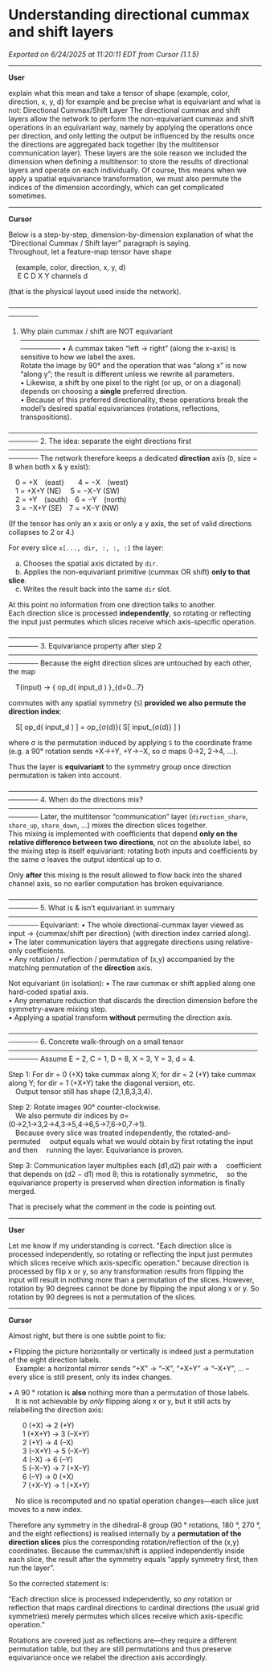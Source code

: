 # Understanding directional cummax and shift layers
_Exported on 6/24/2025 at 11:20:11 EDT from Cursor (1.1.5)_

---

**User**

explain what this mean and take a tensor of shape (example, color, direction, x, y, d) for example and be precise what is equivariant and what is not:
Directional Cummax/Shift Layer
The directional cummax and shift layers allow the network to perform the non-equivariant cummax and shift operations in an equivariant way, namely by applying the operations once per direction, and only letting the output be influenced by the results once the directions are aggregated back together (by the multitensor communication layer). These layers are the sole reason we included the 
 dimension when defining a multitensor: to store the results of directional layers and operate on each individually. Of course, this means when we apply a spatial equivariance transformation, we must also permute the indices of the 
 dimension accordingly, which can get complicated sometimes.

---

**Cursor**

Below is a step-by-step, dimension-by-dimension explanation of what the “Directional Cummax / Shift layer” paragraph is saying.  
Throughout, let a feature-map tensor have shape  

 (example, color, direction, x, y, d)  
  E         C      D         X  Y  channels d  

(that is the physical layout used inside the network).

────────────────────────────────────────────────────────
1.  Why plain cummax / shift are NOT equivariant
────────────────────────────────────────────────────────
•  A cummax taken “left → right” (along the x–axis) is sensitive to how we label the axes.  
   Rotate the image by 90° and the operation that was “along x” is now “along y”; the result is
   different unless we rewrite all parameters.  
•  Likewise, a shift by one pixel to the right (or up, or on a diagonal) depends on choosing a **single** preferred direction.  
•  Because of this preferred directionality, these operations break the model’s desired spatial
  equivariances (rotations, reflections, transpositions).

────────────────────────────────────────────────────────
2.  The idea: separate the eight directions first
────────────────────────────────────────────────────────
The network therefore keeps a dedicated **direction** axis (`D`, size = 8 when both x & y exist):

 0 = +X (east)  4 = −X (west)  
 1 = +X+Y (NE)  5 = −X−Y (SW)  
 2 = +Y (south) 6 = −Y (north)  
 3 = −X+Y (SE) 7 = +X−Y (NW)

(If the tensor has only an x axis or only a y axis, the set of valid directions collapses to 2 or 4.)

For every slice `x[..., dir, :, :, :]` the layer:

 a. Chooses the spatial axis dictated by `dir`.  
 b. Applies the non-equivariant primitive (cummax OR shift) **only to that slice**.  
 c. Writes the result back into the same `dir` slot.  

At this point no information from one direction talks to another.  
Each direction slice is processed **independently**, so rotating or reflecting the input just permutes which slices receive which axis-specific operation.

────────────────────────────────────────────────────────
3.  Equivariance property after step 2
────────────────────────────────────────────────────────
Because the eight direction slices are untouched by each other, the map

 T(input) → { op_d( input_d ) }_{d=0…7}

commutes with any spatial symmetry (`S`) **provided we also permute the direction index**:

 S[ op_d( input_d ) ] = op_{σ(d)}( S[ input_{σ(d)} ] )

where σ is the permutation induced by applying `S` to the coordinate frame
(e.g. a 90° rotation sends +X→+Y, +Y→−X, so σ maps 0→2, 2→4, …).

Thus the layer is **equivariant** to the symmetry group once direction permutation is taken into account.

────────────────────────────────────────────────────────
4.  When do the directions mix?
────────────────────────────────────────────────────────
Later, the multitensor “communication” layer (`direction_share`, `share_up`, `share_down`, …)
mixes the direction slices together.  
This mixing is implemented with coefficients that depend **only on the relative difference
between two directions**, not on the absolute label, so the mixing step is itself equivariant:
rotating both inputs and coefficients by the same σ leaves the output identical up to σ.

Only **after** this mixing is the result allowed to flow back into the shared channel axis,
so no earlier computation has broken equivariance.

────────────────────────────────────────────────────────
5.  What is & isn’t equivariant in summary
────────────────────────────────────────────────────────
Equivariant:
• The whole directional-cummax layer viewed as  
  input → {cummax/shift per direction} (with direction index carried along).  
• The later communication layers that aggregate directions using
  relative-only coefficients.  
• Any rotation / reflection / permutation of (x,y) accompanied by the matching
  permutation of the **direction** axis.

Not equivariant (in isolation):
• The raw cummax or shift applied along one hard-coded spatial axis.  
• Any premature reduction that discards the direction dimension before
  the symmetry-aware mixing step.  
• Applying a spatial transform **without** permuting the direction axis.

────────────────────────────────────────────────────────
6.  Concrete walk-through on a small tensor
────────────────────────────────────────────────────────
Assume E = 2, C = 1, D = 8, X = 3, Y = 3, d = 4.

Step 1: For dir = 0 (+X) take cummax along X; for dir = 2 (+Y) take cummax along Y; for dir = 1 (+X+Y) take the diagonal version, etc.  
 Output tensor still has shape (2,1,8,3,3,4).

Step 2: Rotate images 90° counter-clockwise.  
 We also permute dir indices by σ=(0→2,1→3,2→4,3→5,4→6,5→7,6→0,7→1).  
 Because every slice was treated independently, the rotated-and-permuted
 output equals what we would obtain by first rotating the input and then
 running the layer.  Equivariance is proven.

Step 3: Communication layer multiplies each (d1,d2) pair with a
 coefficient that depends on (d2 − d1) mod 8; this is rotationally symmetric,
 so the equivariance property is preserved when direction information is finally merged.

That is precisely what the comment in the code is pointing out.

---

**User**

Let me know if my understanding is correct. "Each direction slice is processed independently, so rotating or reflecting the input just permutes which slices receive which axis-specific operation." because direction is processed by flip x or y, so any transformation results from flipping the input will result in nothing more than a permutation of the slices. However, rotation by 90 degrees cannot be done by flipping the input along x or y. So rotation by 90 degrees is not a permutation of the slices.

---

**Cursor**

Almost right, but there is one subtle point to fix:

• Flipping the picture horizontally or vertically is indeed just a permutation of the eight direction labels.  
 Example: a horizontal mirror sends “+X” → “–X”, “+X+Y” → “–X+Y”, … – every slice is still present, only its index changes.

• A 90 ° rotation is **also** nothing more than a permutation of those labels.  
 It is not achievable by *only* flipping along x or y, but it still acts by relabelling the direction axis:

  0 (+X) → 2 (+Y)  
  1 (+X+Y) → 3 (–X+Y)  
  2 (+Y) → 4 (–X)  
  3 (–X+Y) → 5 (–X–Y)  
  4 (–X) → 6 (–Y)  
  5 (–X–Y) → 7 (+X–Y)  
  6 (–Y) → 0 (+X)  
  7 (+X–Y) → 1 (+X+Y)

 No slice is recomputed and no spatial operation changes—each slice just moves to a new index.

Therefore any symmetry in the dihedral-8 group (90 ° rotations, 180 °, 270 °, and the eight reflections) is realised internally by a **permutation of the direction slices** plus the corresponding rotation/reflection of the (x,y) coordinates. Because the cummax/shift is applied independently inside each slice, the result after the symmetry equals “apply symmetry first, then run the layer”.

So the corrected statement is:

“Each direction slice is processed independently, so *any* rotation or reflection that maps cardinal directions to cardinal directions (the usual grid symmetries) merely permutes which slices receive which axis-specific operation.”

Rotations are covered just as reflections are—they require a different permutation table, but they are still permutations and thus preserve equivariance once we relabel the direction axis accordingly.

